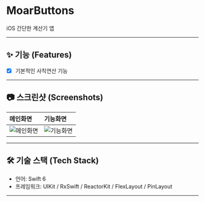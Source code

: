 # MoarButtons

iOS 간단한 계산기 앱

---

## ✨ 기능 (Features)

- [x] 기본적인 사칙연산 기능

---

## 📷 스크린샷 (Screenshots)

| 메인화면 | 기능화면 |
|:---------|:---------|
| ![메인화면](링크) | ![기능화면](링크) |

---

## 🛠️ 기술 스택 (Tech Stack)

- 언어: Swift 6
- 프레임워크: UIKit / RxSwift / ReactorKit / FlexLayout / PinLayout

---
